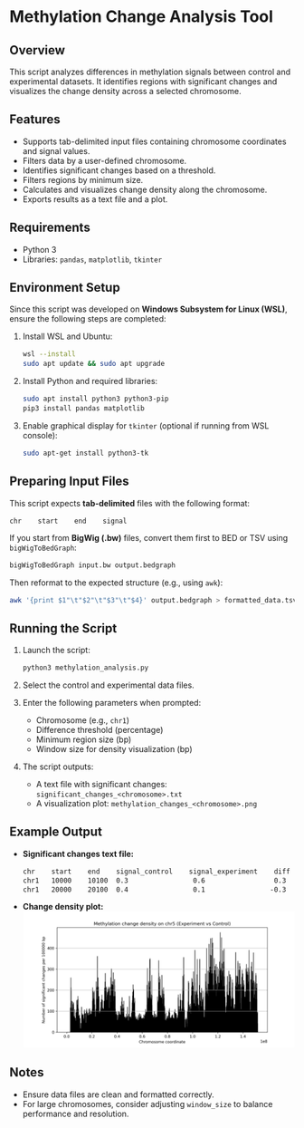 # Methylation Change Analysis Tool

## Overview
This script analyzes differences in methylation signals between control and experimental datasets. It identifies regions with significant changes and visualizes the change density across a selected chromosome.

## Features
- Supports tab-delimited input files containing chromosome coordinates and signal values.
- Filters data by a user-defined chromosome.
- Identifies significant changes based on a threshold.
- Filters regions by minimum size.
- Calculates and visualizes change density along the chromosome.
- Exports results as a text file and a plot.

## Requirements
- Python 3
- Libraries: `pandas`, `matplotlib`, `tkinter`

## Environment Setup
Since this script was developed on **Windows Subsystem for Linux (WSL)**, ensure the following steps are completed:

1. Install WSL and Ubuntu:
   ```bash
   wsl --install
   sudo apt update && sudo apt upgrade
   ```

2. Install Python and required libraries:
   ```bash
   sudo apt install python3 python3-pip
   pip3 install pandas matplotlib
   ```

3. Enable graphical display for `tkinter` (optional if running from WSL console):
   ```bash
   sudo apt-get install python3-tk
   ```

## Preparing Input Files
This script expects **tab-delimited** files with the following format:
```
chr    start    end    signal
```
If you start from **BigWig (.bw)** files, convert them first to BED or TSV using `bigWigToBedGraph`:
```bash
bigWigToBedGraph input.bw output.bedgraph
```
Then reformat to the expected structure (e.g., using `awk`):
```bash
awk '{print $1"\t"$2"\t"$3"\t"$4}' output.bedgraph > formatted_data.tsv
```

## Running the Script
1. Launch the script:
   ```bash
   python3 methylation_analysis.py
   ```

2. Select the control and experimental data files.
3. Enter the following parameters when prompted:
   - Chromosome (e.g., `chr1`)
   - Difference threshold (percentage)
   - Minimum region size (bp)
   - Window size for density visualization (bp)

4. The script outputs:
   - A text file with significant changes: `significant_changes_<chromosome>.txt`
   - A visualization plot: `methylation_changes_<chromosome>.png`

## Example Output
- **Significant changes text file:**
   ```
   chr    start    end    signal_control    signal_experiment    diff
   chr1   10000    10100  0.3                0.6                 0.3
   chr1   20000    20100  0.4                0.1                -0.3
   ```

- **Change density plot:**
   ![Example plot](methylation_changes_chr5.png)

## Notes
- Ensure data files are clean and formatted correctly.
- For large chromosomes, consider adjusting `window_size` to balance performance and resolution.


